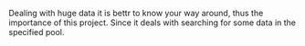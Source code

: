 Dealing with huge data it is bettr to know your way around, thus the importance of this project. Since it deals with searching for some data in the specified pool.
